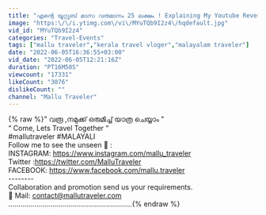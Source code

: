 ```yaml
---
title: "എന്റെ യൂറ്റൂബ്‌ മാസ വരുമാനം 25 ലക്ഷം ! Explaining My Youtube Revenue ."
image: "https:\/\/i.ytimg.com\/vi\/MYuTQb9I2z4\/hqdefault.jpg"
vid_id: "MYuTQb9I2z4"
categories: "Travel-Events"
tags: ["mallu traveler","kerala travel vloger","malayalam traveler"]
date: "2022-06-05T16:36:55+03:00"
vid_date: "2022-06-05T12:21:16Z"
duration: "PT16M50S"
viewcount: "17331"
likeCount: "3076"
dislikeCount: ""
channel: "Mallu Traveler"
---
```

{% raw %}&quot; വരൂ ,നമുക്ക്‌ ഒരുമിച്ച്‌ യാത്ര ചെയ്യാം &quot; <br />“ Come, Lets Travel Together “ <br />  #mallutraveler #MALAYALI <br />Follow me to see the unseen 👀 : <br />INSTAGRAM: <a rel="nofollow" target="blank" href="https://www.instagram.com/mallu_traveler">https://www.instagram.com/mallu_traveler</a><br />Twitter :<a rel="nofollow" target="blank" href="https://twitter.com/MalluTraveler">https://twitter.com/MalluTraveler</a><br />FACEBOOK: <a rel="nofollow" target="blank" href="https://www.facebook.com/mallu.traveler">https://www.facebook.com/mallu.traveler</a><br />--------<br />Collaboration and promotion send us your requirements.<br />📨 Mail: contact@mallutraveler.com<br />..............................................................{% endraw %}
